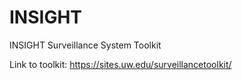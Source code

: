 # INSIGHT
INSIGHT Surveillance System Toolkit

Link to toolkit: https://sites.uw.edu/surveillancetoolkit/
